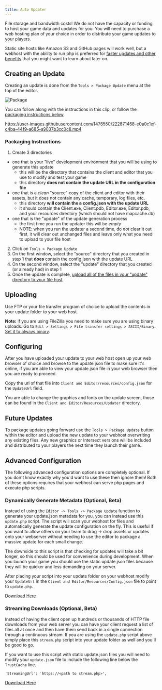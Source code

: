 ```yaml
---
title: Auto Updater
---
```


File storage and bandwidth costs! We do not have the capacity or funding to host your game data and updates for you. You will need to purchase a web hosting plan of your choice in order to distribute your game updates to your players.

Static site hosts like Amazon S3 and GitHub pages will work well, but a webhost with the ability to run php is preferred for [faster updates and other benefits](#advancedconfiguration) that you might want to learn about later on.

## Creating an Update

Creating an update is done from the `Tools > Package Update` menu at the top of the editor.

![Package](https://www.ascensiongamedev.com/resources/filehost/04a7eded08d3e90c55ca21e8e5fabedd.png)

You can follow along with the instructions in this clip, or follow the [packaging instructions below](#packaging-instructions)

https://user-images.githubusercontent.com/1476550/222871468-e0a0c1ef-c4ba-44f9-a685-a9037b3cc0c8.mp4

### Packaging Instructions

1. Create 3 directories

- one that is your "live" development environment that you will be using to generate this update
  - this will be the directory that contains the client and editor that you use to modify and test your game
  - this directory **does not contain the update URL in the configuration file**
- one that is a _clean_ "source" copy of the client and editor with their assets, but it does not contain any cache, temporary, log files, etc.
  - this directory **will contain the a config.json with the update URL**
  - it should contain the Client.exe, Client.pdb, Editor.exe, Editor.pdb, and your resources directory (which should not have mapcache.db)
- one that is the "update" of the update generation process
  - the first time you run the updater this will be _empty_
  - NOTE: when you run the updater a second time, do _not_ clear it out first, it will clear out unchanged files and leave only what you need to upload to your file host

2. Click on `Tools > Package Update`
3. On the first window, select the "source" directory that you created in step 1 that **does** contain the config.json with the update URL
4. On the second window, select the "update" directory that you created (or already had) in step 1
5. Once the update is complete, [upload all of the files in your "update" directory to your file host](#uploading)

## Uploading

Use FTP or your file transfer program of choice to upload the contents in your update folder to your web host.

**Note:** If you are using FileZilla you need to make sure you are using binary uploads. Go to `Edit > Settings > File transfer settings > ASCII/Binary`. [Set it to always binary](https://www.ascensiongamedev.com/resources/filehost/ff040970742cd777a2c5a0b546fd7231.png).

## Configuring

After you have uploaded your update to your web host open up your web browser of choice and browse to the update.json file to make sure it's online, if you are able to view your update.json file in your web browser then you are ready to proceed.

Copy the url of that file into `Client and Editor/resources/config.json` for the `UpdateUrl` field.

You are able to change the graphics and fonts on the update screen, those can be found in the `Client and Editor/Resources/Updater` directory.

## Future Updates

To package updates going forward use the `Tools > Package Update` button within the editor and upload the new update to your webhost overwriting any existing files. Any new graphics or Intersect versions will be included and distributed to your players the next time they launch their game..

## Advanced Configuration

The following advanced configuration options are completely optional. If you don't know exactly why you'd want to use these then ignore them! Both of these options requires that your webhost can serve php pages and execute php scripts.

### Dynamically Generate Metadata (Optional, Beta)

Instead of using the `Editor -> Tools -> Package Update` function to generate your update.json metadata for you, you can instead use this `update.php` script. The script will scan your webhost for files and automatically generate the update configuration on the fly. This is useful if you want to allow others on your team to drag -> drop assets or updates onto your webserver without needing to use the editor to package a massive update for each small change.

The downside to this script is that checking for updates will take a bit longer, so this should be used for convenience during development. When you launch your game you should use the static update.json files because they will be quicker and less demanding on your server.

After placing your script into your update folder on your webhost modify your `UpdateUrl` in the `Client and Editor/Resources/Config.json` file to point to `update.php`.

[Download Here](https://www.ascensiongamedev.com/resources/filehost/1c6fa0679887918ed6d54b6609afd1ca.zip)

### Streaming Downloads (Optional, Beta)

Instead of having the client open up hundreds or thousands of HTTP file downloads from your web server you can have your client request a list of files all at once and then have them send back in a single connection through a continuous stream. If you are using the `update.php` script above simply place this `stream.php` script into your update folder as well and you'll be good to go.

If you want to use this script with static update.json files you will need to modify your `update.json` file to include the following line below the `TrustCache` line.

`'StreamingUrl': 'https://<path to stream.php>',`

[Download Here](https://www.ascensiongamedev.com/resources/filehost/972d4c5a35cc8a7c4930029b41b30360.zip)
